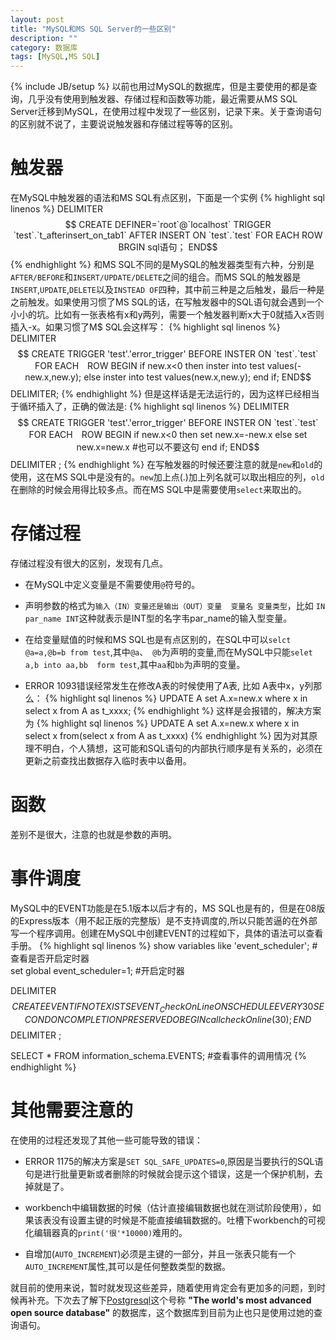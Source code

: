 ```yaml
---
layout: post
title: "MySQL和MS SQL Server的一些区别"
description: ""
category: 数据库
tags: [MySQL,MS SQL]
---
```

{% include JB/setup %}
以前也用过MySQL的数据库，但是主要使用的都是查询，几乎没有使用到触发器、存储过程和函数等功能，最近需要从MS SQL Server迁移到MySQL，在使用过程中发现了一些区别，记录下来。关于查询语句的区别就不说了，主要说说触发器和存储过程等等的区别。

# 触发器
在MySQL中触发器的语法和MS SQL有点区别，下面是一个实例
{% highlight sql linenos %}
DELIMITER $$
CREATE
DEFINER=`root`@`localhost`
TRIGGER `test`.`t_afterinsert_on_tab1`
AFTER INSERT ON `test`.`test`
FOR EACH ROW
BRGIN
sql语句；
END$$
{% endhighlight %}
和MS SQL不同的是MySQL的触发器类型有六种，分别是```AFTER/BEFORE```和```INSERT/UPDATE/DELETE```之间的组合。而MS SQL的触发器是```INSERT```,```UPDATE```,```DELETE```以及```INSTEAD OF```四种，其中前三种是之后触发，最后一种是之前触发。如果使用习惯了MS SQL的话，在写触发器中的SQL语句就会遇到一个小小的坑。比如有一张表格有x和y两列，需要一个触发器判断x大于0就插入x否则插入-x。如果习惯了M$ SQL会这样写：
{% highlight sql linenos %}
DELIMITER $$
CREATE TRIGGER	'test'.'error_trigger'
BEFORE INSTER ON `test`.`test`
FOR EACH　ROW
BEGIN
if new.x<0 then
inster into test values(-new.x,new.y);
else
inster into test values(new.x,new.y);
end if;
END$$
DELIMITER;
{% endhighlight %}
但是这样话是无法运行的，因为这样已经相当于循环插入了，正确的做法是:
{% highlight sql linenos %}
DELIMITER $$
CREATE TRIGGER	'test'.'error_trigger'
BEFORE INSTER ON `test`.`test`
FOR EACH　ROW
BEGIN
if new.x<0 then
set new.x=-new.x
else
set new.x=new.x #也可以不要这句
end if;
END$$
DELIMITER ;
{% endhighlight %}
在写触发器的时候还要注意的就是```new```和```old```的使用，这在MS SQL中是没有的。```new```加上点(.)加上列名就可以取出相应的列，```old```在删除的时候会用得比较多点。而在MS SQL中是需要使用```select```来取出的。

# 存储过程

存储过程没有很大的区别，发现有几点。

* 在MySQL中定义变量是不需要使用```@```符号的。

* 声明参数的格式为```输入（IN）变量还是输出（OUT）变量  变量名 变量类型```，比如 ```IN par_name INT```这种就表示是INT型的名字韦par_name的输入型变量。

* 在给变量赋值的时候和MS SQL也是有点区别的，在SQL中可以```selct  @a=a,@b=b from test```,其中```@a```、``` @b```为声明的变量,而在MySQL中只能```selet a,b into aa,bb  form test```,其中```aa```和```bb```为声明的变量。

* ERROR 1093错误经常发生在修改A表的时候使用了A表, 比如 A表中x，y列那么：
{% highlight sql linenos %}
UPDATE A
set A.x=new.x
where x in select x from A as t_xxxx;
{% endhighlight %}
这样是会报错的，解决方案为
{% highlight sql linenos %}
UPDATE A
set A.x=new.x
where x in
select x from(select x from A as t_xxxx)
{% endhighlight %}
因为对其原理不明白，个人猜想，这可能和SQL语句的内部执行顺序是有关系的，必须在更新之前查找出数据存入临时表中以备用。

# 函数
差别不是很大，注意的也就是参数的声明。

# 事件调度
MySQL中的EVENT功能是在5.1版本以后才有的，MS SQL也是有的，但是在08版的Express版本（用不起正版的完整版）是不支持调度的,所以只能苦逼的在外部写一个程序调用。创建在MySQL中创建EVENT的过程如下，具体的语法可以查看手册。
{% highlight sql linenos %}
show variables like 'event_scheduler';  #查看是否开启定时器  
set global event_scheduler=1;  #开启定时器 

DELIMITER $$
CREATE EVENT IF NOT EXISTS EVENT_CheckOnLine
ON SCHEDULE EVERY 30 SECOND
ON COMPLETION PRESERVE
DO BEGIN
call checkOnline(30);
END$$
DELIMITER ;

SELECT * FROM information_schema.EVENTS;   #查看事件的调用情况
{% endhighlight %}

# 其他需要注意的
在使用的过程还发现了其他一些可能导致的错误：

* ERROR 1175的解决方案是```SET SQL_SAFE_UPDATES=0```,原因是当要执行的SQL语句是进行批量更新或者删除的时候就会提示这个错误，这是一个保护机制，去掉就是了。

* workbench中编辑数据的时候（估计直接编辑数据也就在测试阶段使用），如果该表没有设置主键的时候是不能直接编辑数据的。吐槽下workbench的可视化编辑器真的```print('很'*10000)```难用的。

* 自增加(```AUTO_INCREMENT```)必须是主键的一部分，并且一张表只能有一个```AUTO_INCREMENT```属性,其可以是任何整数类型的数据。

就目前的使用来说，暂时就发现这些差异，随着使用肯定会有更加多的问题，到时候再补充。下次去了解下[Postgresql](http://www.postgresql.org/)这个号称 __"The world's most advanced open source database"__ 的数据库，这个数据库到目前为止也只是使用过她的查询语句。

